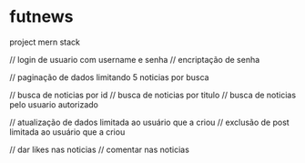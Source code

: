 # futnews
project mern stack

// login de usuario com username e senha
// encriptação de senha

// paginação de dados limitando 5 noticias por busca

// busca de noticias por id
// busca de noticias por titulo
// busca de noticias pelo usuario autorizado

// atualização de dados limitada ao usuário que a criou
// exclusão de post limitada ao usuário que a criou

// dar likes nas noticias
// comentar nas noticias 
